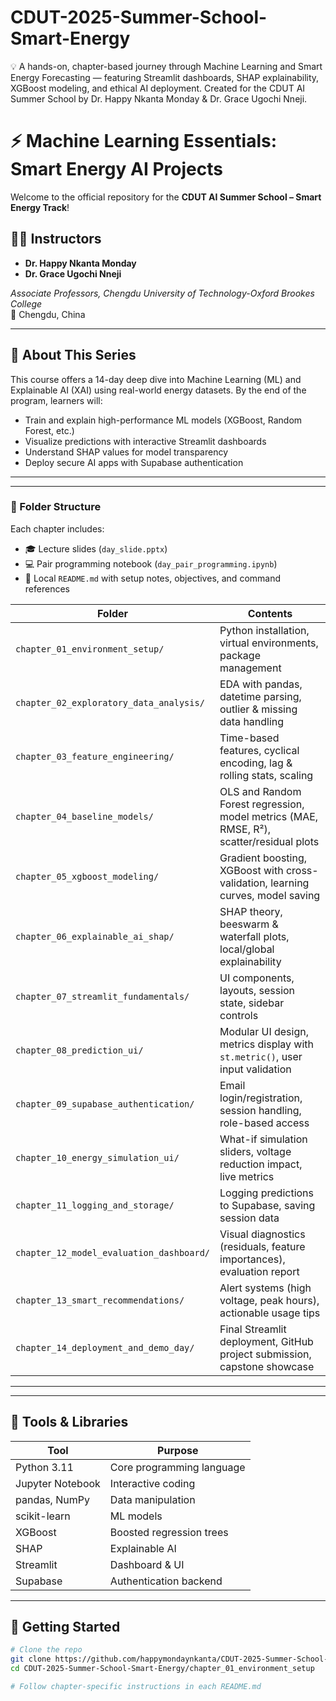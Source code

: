 # CDUT-2025-Summer-School-Smart-Energy
💡 A hands-on, chapter-based journey through Machine Learning and Smart Energy Forecasting — featuring Streamlit dashboards, SHAP explainability, XGBoost modeling, and ethical AI deployment. Created for the CDUT AI Summer School by Dr. Happy Nkanta Monday &amp; Dr. Grace Ugochi Nneji.

# ⚡ Machine Learning Essentials: Smart Energy AI Projects

Welcome to the official repository for the **CDUT AI Summer School – Smart Energy Track**!

## 👩‍🏫 Instructors

- **Dr. Happy Nkanta Monday**  
- **Dr. Grace Ugochi Nneji**  

*Associate Professors, Chengdu University of Technology-Oxford Brookes College*  
📍 Chengdu, China

---

## 📘 About This Series

This course offers a 14-day deep dive into Machine Learning (ML) and Explainable AI (XAI) using real-world energy datasets. By the end of the program, learners will:

- Train and explain high-performance ML models (XGBoost, Random Forest, etc.)
- Visualize predictions with interactive Streamlit dashboards
- Understand SHAP values for model transparency
- Deploy secure AI apps with Supabase authentication

---

---

### 📂 Folder Structure

Each chapter includes:

* 🎓 Lecture slides (`day_slide.pptx`)
* 💻 Pair programming notebook (`day_pair_programming.ipynb`)
* 📘 Local `README.md` with setup notes, objectives, and command references

| Folder                                   | Contents                                                                                |
| ---------------------------------------- | --------------------------------------------------------------------------------------- |
| `chapter_01_environment_setup/`          | Python installation, virtual environments, package management                           |
| `chapter_02_exploratory_data_analysis/`  | EDA with pandas, datetime parsing, outlier & missing data handling                      |
| `chapter_03_feature_engineering/`        | Time-based features, cyclical encoding, lag & rolling stats, scaling                    |
| `chapter_04_baseline_models/`            | OLS and Random Forest regression, model metrics (MAE, RMSE, R²), scatter/residual plots |
| `chapter_05_xgboost_modeling/`           | Gradient boosting, XGBoost with cross-validation, learning curves, model saving         |
| `chapter_06_explainable_ai_shap/`        | SHAP theory, beeswarm & waterfall plots, local/global explainability                    |
| `chapter_07_streamlit_fundamentals/`     | UI components, layouts, session state, sidebar controls                                 |
| `chapter_08_prediction_ui/`              | Modular UI design, metrics display with `st.metric()`, user input validation            |
| `chapter_09_supabase_authentication/`    | Email login/registration, session handling, role-based access                           |
| `chapter_10_energy_simulation_ui/`       | What-if simulation sliders, voltage reduction impact, live metrics                      |
| `chapter_11_logging_and_storage/`        | Logging predictions to Supabase, saving session data                                    |
| `chapter_12_model_evaluation_dashboard/` | Visual diagnostics (residuals, feature importances), evaluation report                  |
| `chapter_13_smart_recommendations/`      | Alert systems (high voltage, peak hours), actionable usage tips                         |
| `chapter_14_deployment_and_demo_day/`    | Final Streamlit deployment, GitHub project submission, capstone showcase                |

---

---

## 🧰 Tools & Libraries

| Tool | Purpose |
|------|---------|
| Python 3.11 | Core programming language |
| Jupyter Notebook | Interactive coding |
| pandas, NumPy | Data manipulation |
| scikit-learn | ML models |
| XGBoost | Boosted regression trees |
| SHAP | Explainable AI |
| Streamlit | Dashboard & UI |
| Supabase | Authentication backend |

---

## 🚀 Getting Started

```bash
# Clone the repo
git clone https://github.com/happymondaynkanta/CDUT-2025-Summer-School-Smart-Energy.git
cd CDUT-2025-Summer-School-Smart-Energy/chapter_01_environment_setup

# Follow chapter-specific instructions in each README.md

